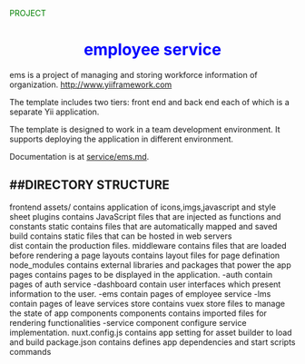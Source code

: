 <h style= "color:green; text-align:center;"> PROJECT </h>
<h1 style="color:blue; text-align:center"> employee service</h1>


ems is a project of managing and storing workforce information of organization. 
http://www.yiiframework.com


The template includes two tiers: front end and back end each of which
is a separate Yii application.

The template is designed to work in a team development environment. It supports deploying the application in different environment.

Documentation is at [service/ems.md](service/ems.md).


##DIRECTORY STRUCTURE
-------------------


frontend
    assets/              contains application of icons,imgs,javascript and style sheet 
    plugins              contains JavaScript files that are injected as functions and constants
    static               contains files that are automatically mapped and saved
    build                contains static files that can be hosted in web servers  
    dist                 contain the production files. 
    middleware           contains files that are loaded before rendering a page
    layouts              contains layout files for page defination 
    node_modules         contains external libraries and packages that power the app 
    pages                contains pages to be displayed in the application.
        -auth            contain pages of auth service
        -dashboard       contain user interfaces which present information to the user.
        -ems             contain pages of employee service
        -lms             contain pages of leave services
    store                contains vuex store files to manage the state of app components
    components           contains imported files for rendering functionalities
      -service component  configure service implementation.
    nuxt.config.js       contains app setting for asset builder to load and build
    package.json         contains defines app dependencies and start scripts commands
    